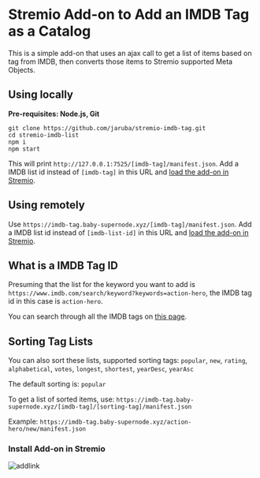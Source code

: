 # Stremio Add-on to Add an IMDB Tag  as a Catalog

This is a simple add-on that uses an ajax call to get a list of items based on tag from IMDB, then converts those items to Stremio supported Meta Objects.


## Using locally

**Pre-requisites: Node.js, Git**

```
git clone https://github.com/jaruba/stremio-imdb-tag.git
cd stremio-imdb-list
npm i
npm start
```

This will print `http://127.0.0.1:7525/[imdb-tag]/manifest.json`. Add a IMDB list id instead of `[imdb-tag]` in this URL and [load the add-on in Stremio](https://github.com/jaruba/stremio-imdb-tag#6-install-add-on-in-stremio).


## Using remotely

Use `https://imdb-tag.baby-supernode.xyz/[imdb-tag]/manifest.json`. Add a IMDB list id instead of `[imdb-list-id]` in this URL and [load the add-on in Stremio](https://github.com/jaruba/stremio-imdb-tag#install-add-on-in-stremio).


## What is a IMDB Tag ID

Presuming that the list for the keyword you want to add is `https://www.imdb.com/search/keyword?keywords=action-hero`, the IMDB tag id in this case is `action-hero`.

You can search through all the IMDB tags on [this page](https://imdb.to/2H0PGVs).


## Sorting Tag Lists

You can also sort these lists, supported sorting tags: `popular`, `new`, `rating`, `alphabetical`, `votes`, `longest`, `shortest`, `yearDesc`, `yearAsc`

The default sorting is: `popular`

To get a list of sorted items, use: `https://imdb-tag.baby-supernode.xyz/[imdb-tag]/[sorting-tag]/manifest.json`

Example: `https://imdb-tag.baby-supernode.xyz/action-hero/new/manifest.json`


### Install Add-on in Stremio

![addlink](https://user-images.githubusercontent.com/1777923/43146711-65a33ccc-8f6a-11e8-978e-4c69640e63e3.png)
